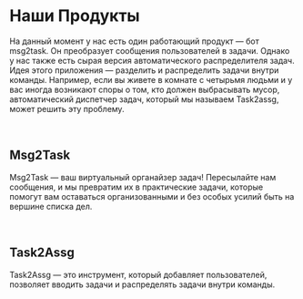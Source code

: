 # Наши Продукты

На данный момент у нас есть один работающий продукт — бот msg2task. Он преобразует сообщения пользователей в задачи. Однако у нас также есть сырая версия автоматического распределителя задач. Идея этого приложения — разделить и распределить задачи внутри команды. Например, если вы живете в комнате с четырьмя людьми и у вас иногда возникают споры о том, кто должен выбрасывать мусор, автоматический диспетчер задач, который мы называем Task2assg, может решить эту проблему.

<br>

## Msg2Task

Msg2Task — ваш виртуальный органайзер задач! Пересылайте нам сообщения, и мы превратим их в практические задачи, которые помогут вам оставаться организованными и без особых усилий быть на вершине списка дел.

<br>

## Task2Assg

Task2Assg — это инструмент, который добавляет пользователей, позволяет вводить задачи и распределять задачи внутри команды.

<br>